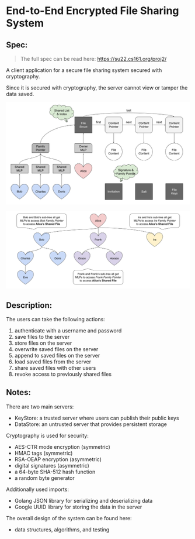 
# End-to-End Encrypted File Sharing System

## Spec: 
> The full spec can be read here: https://su22.cs161.org/proj2/
> 
A client application for a secure file sharing system secured with cryptography.

Since it is secured with cryptography, the server cannot view or tamper the data saved.


![data structure](images/data-structures.png)


![share tree](images/share-tree.png)


## Description:
The users can take the following actions:
1. authenticate with a username and password
2. save files to the server
3. store files on the server
4. overwrite saved files on the server
5. append to saved files on the server
6. load saved files from the server
7. share saved files with other users
8. revoke access to previously shared files

## Notes: 
There are two main servers:
- KeyStore: a trusted server where users can publish their public keys
- DataStore: an untrusted server that provides persistent storage

Cryptography is used for security:
- AES-CTR mode encryption (symmetric)
- HMAC tags (symmetric)
- RSA-OEAP encryption (asymmetric)
- digital signatures (asymmetric)
- a 64-byte SHA-512 hash function
- a random byte generator

Additionally used imports:
- Golang JSON library for serializing and deserializing data
- Google UUID library for storing the data in the server


The overall design of the system can be found here: 
- data structures, algorithms, and testing
